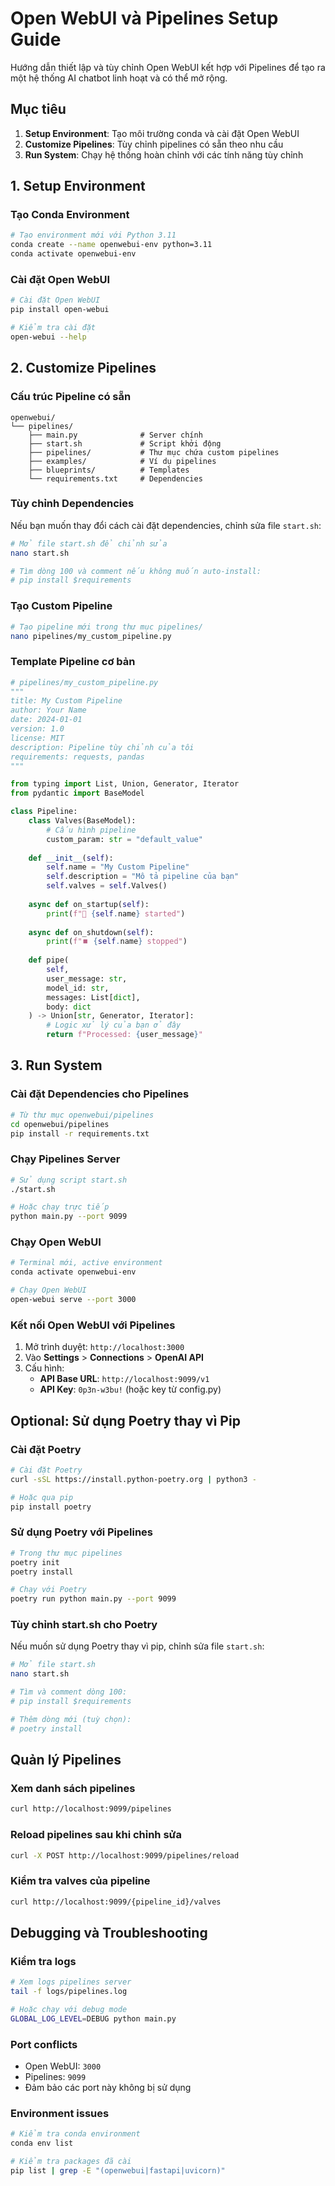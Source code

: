 # Open WebUI và Pipelines Setup Guide

Hướng dẫn thiết lập và tùy chỉnh Open WebUI kết hợp với Pipelines để tạo ra một hệ thống AI chatbot linh hoạt và có thể mở rộng.

## Mục tiêu

1. **Setup Environment**: Tạo môi trường conda và cài đặt Open WebUI
2. **Customize Pipelines**: Tùy chỉnh pipelines có sẵn theo nhu cầu
3. **Run System**: Chạy hệ thống hoàn chỉnh với các tính năng tùy chỉnh

## 1. Setup Environment

### Tạo Conda Environment
```bash
# Tạo environment mới với Python 3.11
conda create --name openwebui-env python=3.11
conda activate openwebui-env
```

### Cài đặt Open WebUI
```bash
# Cài đặt Open WebUI
pip install open-webui

# Kiểm tra cài đặt
open-webui --help
```

## 2. Customize Pipelines

### Cấu trúc Pipeline có sẵn
```
openwebui/
└── pipelines/
    ├── main.py              # Server chính
    ├── start.sh             # Script khởi động
    ├── pipelines/           # Thư mục chứa custom pipelines
    ├── examples/            # Ví dụ pipelines
    ├── blueprints/          # Templates
    └── requirements.txt     # Dependencies
```

### Tùy chỉnh Dependencies
Nếu bạn muốn thay đổi cách cài đặt dependencies, chỉnh sửa file `start.sh`:

```bash
# Mở file start.sh để chỉnh sửa
nano start.sh

# Tìm dòng 100 và comment nếu không muốn auto-install:
# pip install $requirements
```

### Tạo Custom Pipeline
```bash
# Tạo pipeline mới trong thư mục pipelines/
nano pipelines/my_custom_pipeline.py
```

### Template Pipeline cơ bản
```python
# pipelines/my_custom_pipeline.py
"""
title: My Custom Pipeline
author: Your Name
date: 2024-01-01
version: 1.0
license: MIT
description: Pipeline tùy chỉnh của tôi
requirements: requests, pandas
"""

from typing import List, Union, Generator, Iterator
from pydantic import BaseModel

class Pipeline:
    class Valves(BaseModel):
        # Cấu hình pipeline
        custom_param: str = "default_value"
    
    def __init__(self):
        self.name = "My Custom Pipeline"
        self.description = "Mô tả pipeline của bạn"
        self.valves = self.Valves()
    
    async def on_startup(self):
        print(f"🚀 {self.name} started")
    
    async def on_shutdown(self):
        print(f"⏹️ {self.name} stopped")
    
    def pipe(
        self, 
        user_message: str, 
        model_id: str, 
        messages: List[dict], 
        body: dict
    ) -> Union[str, Generator, Iterator]:
        # Logic xử lý của bạn ở đây
        return f"Processed: {user_message}"
```

## 3. Run System

### Cài đặt Dependencies cho Pipelines
```bash
# Từ thư mục openwebui/pipelines
cd openwebui/pipelines
pip install -r requirements.txt
```

### Chạy Pipelines Server
```bash
# Sử dụng script start.sh
./start.sh

# Hoặc chạy trực tiếp
python main.py --port 9099
```

### Chạy Open WebUI
```bash
# Terminal mới, active environment
conda activate openwebui-env

# Chạy Open WebUI
open-webui serve --port 3000
```

### Kết nối Open WebUI với Pipelines
1. Mở trình duyệt: `http://localhost:3000`
2. Vào **Settings** > **Connections** > **OpenAI API**
3. Cấu hình:
   - **API Base URL**: `http://localhost:9099/v1`
   - **API Key**: `0p3n-w3bu!` (hoặc key từ config.py)

## Optional: Sử dụng Poetry thay vì Pip

### Cài đặt Poetry
```bash
# Cài đặt Poetry
curl -sSL https://install.python-poetry.org | python3 -

# Hoặc qua pip
pip install poetry
```

### Sử dụng Poetry với Pipelines
```bash
# Trong thư mục pipelines
poetry init
poetry install

# Chạy với Poetry
poetry run python main.py --port 9099
```

### Tùy chỉnh start.sh cho Poetry
Nếu muốn sử dụng Poetry thay vì pip, chỉnh sửa file `start.sh`:

```bash
# Mở file start.sh
nano start.sh

# Tìm và comment dòng 100:
# pip install $requirements

# Thêm dòng mới (tuỳ chọn):
# poetry install
```

## Quản lý Pipelines

### Xem danh sách pipelines
```bash
curl http://localhost:9099/pipelines
```

### Reload pipelines sau khi chỉnh sửa
```bash
curl -X POST http://localhost:9099/pipelines/reload
```

### Kiểm tra valves của pipeline
```bash
curl http://localhost:9099/{pipeline_id}/valves
```

## Debugging và Troubleshooting

### Kiểm tra logs
```bash
# Xem logs pipelines server
tail -f logs/pipelines.log

# Hoặc chạy với debug mode
GLOBAL_LOG_LEVEL=DEBUG python main.py
```

### Port conflicts
- Open WebUI: `3000`
- Pipelines: `9099`
- Đảm bảo các port này không bị sử dụng

### Environment issues
```bash
# Kiểm tra conda environment
conda env list

# Kiểm tra packages đã cài
pip list | grep -E "(openwebui|fastapi|uvicorn)"
```


